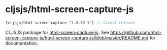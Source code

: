 # cljsjs/html-screen-capture-js

[](dependency)
```clojure
[cljsjs/html-screen-capture "1.0.10-1"] ;; latest release
```
[](/dependency)

CLJSJS package for [html-screen-capture-js](https://github.com/html-screen-capture-js/html-screen-capture-js). See https://github.com/html-screen-capture-js/html-screen-capture-js/blob/master/README.md for documentation.
